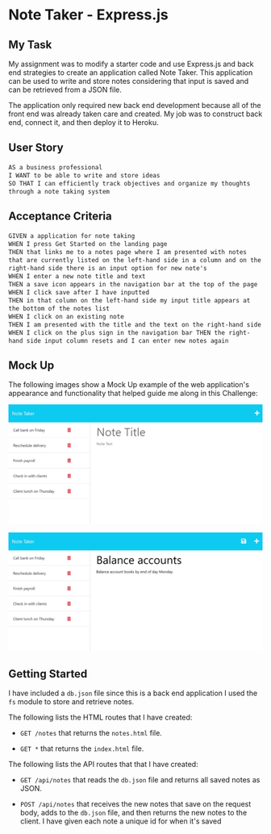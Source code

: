 # Note Taker - Express.js

## My Task

My assignment was to modify a starter code and use Express.js and back end strategies to create an application called Note Taker. This application can be used to write and store notes considering that input is saved and can be retrieved from a JSON file.

The application only required new back end development because all of the front end was already taken care and created. My job was to construct back end, connect it, and then deploy it to Heroku.

## User Story

```
AS a business professional
I WANT to be able to write and store ideas
SO THAT I can efficiently track objectives and organize my thoughts through a note taking system 
```

## Acceptance Criteria

```
GIVEN a application for note taking
WHEN I press Get Started on the landing page
THEN that links me to a notes page where I am presented with notes that are currently listed on the left-hand side in a column and on the right-hand side there is an input option for new note's
WHEN I enter a new note title and text
THEN a save icon appears in the navigation bar at the top of the page
WHEN I click save after I have inputted
THEN in that column on the left-hand side my input title appears at the bottom of the notes list
WHEN I click on an existing note
THEN I am presented with the title and the text on the right-hand side
WHEN I click on the plus sign in the navigation bar THEN the right-hand side input column resets and I can enter new notes again
```

## Mock Up

The following images show a Mock Up example of the web application's appearance and functionality that helped guide me along in this Challenge:

![Existing notes are listed in the left-hand column with empty fields on the right-hand side for the new note’s title and text.](./assets/11-express-homework-demo-01.png)

![Note titled “Balance accounts” reads, “Balance account books by end of day Monday,” with other notes listed on the left.](./assets/11-express-homework-demo-02.png)


## Getting Started

I have included a `db.json` file since this is a back end application I used the `fs` module to store and retrieve notes.

The following lists the HTML routes that I have created:

* `GET /notes` that returns the `notes.html` file.

* `GET *` that returns the `index.html` file.

The following lists the API routes that that I have created:

* `GET /api/notes` that reads the `db.json` file and returns all saved notes as JSON.

* `POST /api/notes` that receives the new notes that save on the request body, adds to the `db.json` file, and then returns the new notes to the client. I have given each note a unique id for when it's saved
